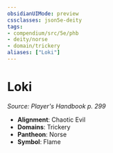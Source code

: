 ```yaml
---
obsidianUIMode: preview
cssclasses: json5e-deity
tags:
- compendium/src/5e/phb
- deity/norse
- domain/trickery
aliases: ["Loki"]
---
```

# Loki
*Source: Player's Handbook p. 299* 

- **Alignment**: Chaotic Evil
- **Domains**: Trickery
- **Pantheon**: Norse
- **Symbol**: Flame